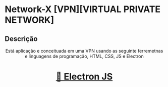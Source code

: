 # Network-X [VPN][VIRTUAL PRIVATE NETWORK]
## Descrição
<p align="center">Está aplicação e conceituada em uma VPN usando as seguinte ferremetnas e linguagens de programação,
HTML, CSS, JS e Electron
</p>

<h1 align="center">
    <a href="https://www.electronjs.org/">🔗 Electron JS</a>
</h1>